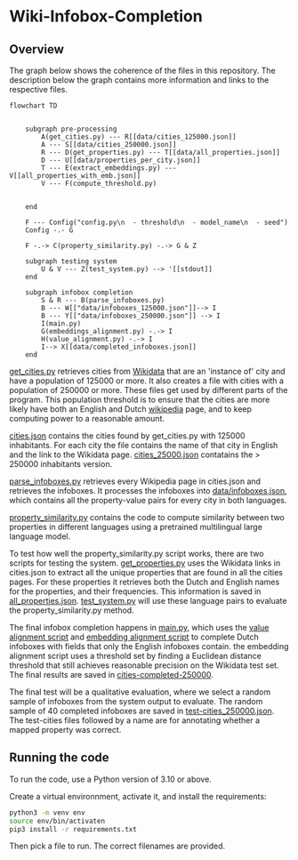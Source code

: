 # Wiki-Infobox-Completion

## Overview

The graph below shows the coherence of the files in this repository. The description below the graph contains more information and links to the respective files. 

```mermaid
flowchart TD


    subgraph pre-processing
        A(get_cities.py) --- R[[data/cities_125000.json]] 
        A --- S[[data/cities_250000.json]]
        R --- D(get_properties.py) --- T[[data/all_properties.json]] 
        D --- U[[data/properties_per_city.json]] 
        T --- E(extract_embeddings.py) --- V[[all_properties_with_emb.json]]
        V --- F(compute_threshold.py) 

        
    end
    
    F --- Config("config.py\n  - threshold\n  - model_name\n  - seed")
    Config -.- G

    F -.-> C(property_similarity.py) -.-> G & Z

    subgraph testing system
        U & V --- Z(test_system.py) --> '[[stdout]]
    end

    subgraph infobox completion
        S & R --- B(parse_infoboxes.py)
        B --- W[["data/infoboxes_125000.json"]]--> I
        B --- Y[["data/infoboxes_250000.json"]] --> I
        I(main.py)
        G(embeddings_alignment.py) -.-> I
        H(value_alignment.py) -.-> I
        I--> X[[data/completed_infoboxes.json]]
    end

```

[get_cities.py](./get_cities.py) retrieves cities from [Wikidata](https://www.wikidata.org/wiki/Wikidata:Main_Page) that are an 'instance of' city and have a population of 125000 or more. It also creates a file with cities with a population of 250000 or more. These files get used by different parts of the program. This population threshold is to ensure that the cities are more likely have both an English and Dutch [wikipedia](https://www.wikipedia.org/) page, and to keep computing power to a reasonable amount. 

[cities.json](data/cities.json) contains the cities found by get_cities.py with 125000 inhabitants. For each city the file contains the name of that city in English and the link to the Wikidata page. [cities_25000.json](data/test-cities_250000.json) contatains the > 250000 inhabitants version. 

[parse_infoboxes.py](./parse_infoboxes.py) retrieves every Wikipedia page in cities.json and retrieves the infoboxes. It processes the infoboxes into [data/infoboxes.json](./data/infoboxes_250000.json), which contains all the property-value pairs for every city in both languages.

[property_similarity.py](./property_similarity.py) contains the code to compute similarity between two properties in different languages using a pretrained multilingual large language model. 

To test how well the property_similarity.py script works, there are two scripts for testing the system. [get_properties.py](./get_properties.py) uses the Wikidata links in cities.json to extract all the unique properties that are found in all the cities pages. For these properties it retrieves both the Dutch and English names for the properties, and their frequencies. This information is saved in [all_properties.json](./data/all_properties.json). [test_system.py](test_system.py) will use these language pairs to evaluate the property_similarity.py method.

The final infobox completion happens in [main.py](main.py), which uses the [value alignment script](value_alignment.py) and [embedding alignment script](embedding_alignment.py) to complete Dutch infoboxes with fields that only the English infoboxes contain. the embedding alignment script uses a threshold set by finding a Euclidean distance threshold that still achieves reasonable precision on the Wikidata test set. The final results are saved in [cities-completed-250000](cities-completed_250000.json).

The final test will be a qualitative evaluation, where we select a random sample of infoboxes from the system output to evaluate. The random sample of 40 completed infoboxes are saved in [test-cities_250000.json](test-cities_250000.json). The test-cities files followed by a name are for annotating whether a mapped property was correct. 

## Running the code

To run the code, use a Python version of 3.10 or above.

 Create a virtual environnment, activate it, and install the requirements:

```bash
python3 -m venv env
source env/bin/activaten
pip3 install -r requirements.txt
```

Then pick a file to run. The correct filenames are provided.
